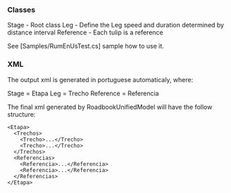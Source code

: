 ### Classes

Stage - Root class
Leg - Define the Leg speed and duration determined by distance interval
Reference - Each tulip is a reference

See [Samples/RumEnUsTest.cs] sample how to use it.

### XML

The output xml is generated in portuguese automaticaly, where:

Stage = Etapa
Leg = Trecho
Reference = Referencia

The final xml generated by RoadbookUnifiedModel will have the follow structure:

```
<Etapa>
  <Trechos>
    <Trecho>...</Trecho>
    <Trecho>...</Trecho>
  </Trechos>
  <Referencias>
    <Referencia>...</Referencia>
    <Referencia>...</Referencia>
  </Referencias>
</Etapa>
```
